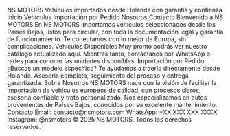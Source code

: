 NS MOTORS
Vehículos importados desde Holanda con garantía y confianza
Inicio
Vehículos
Importación por Pedido
Nosotros
Contacto
Bienvenido a NS MOTORS
En NS MOTORS importamos vehículos seleccionados desde los Países Bajos, listos para circular, con toda la documentación legal y garantía de funcionamiento. Te conectamos con lo mejor de Europa, sin complicaciones.
Vehículos Disponibles
Muy pronto podrás ver nuestro catálogo actualizado aquí. Mientras tanto, contáctanos por WhatsApp o redes para conocer las unidades disponibles.
Importación por Pedido
¿Buscas un modelo específico? Te ayudamos a traerlo directamente desde Holanda. Asesoría completa, seguimiento del proceso y entrega garantizada.
Sobre Nosotros
NS MOTORS nace con la visión de facilitar la importación de vehículos europeos de calidad, con procesos claros, asesoría confiable y trato personalizado. Nos especializamos en autos provenientes de Países Bajos, conocidos por su excelente mantenimiento.
Contacto
Email: contacto@nsmotors.com
WhatsApp: +XX XXX XXX XXXX
Instagram: @nsmotors
© 2025 NS MOTORS. Todos los derechos reservados.
